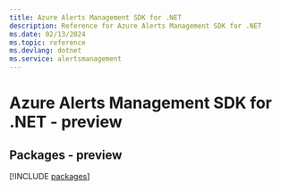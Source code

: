 ```yaml
---
title: Azure Alerts Management SDK for .NET
description: Reference for Azure Alerts Management SDK for .NET
ms.date: 02/13/2024
ms.topic: reference
ms.devlang: dotnet
ms.service: alertsmanagement
---
```

# Azure Alerts Management SDK for .NET - preview
## Packages - preview
[!INCLUDE [packages](alerts-management-index.md)]